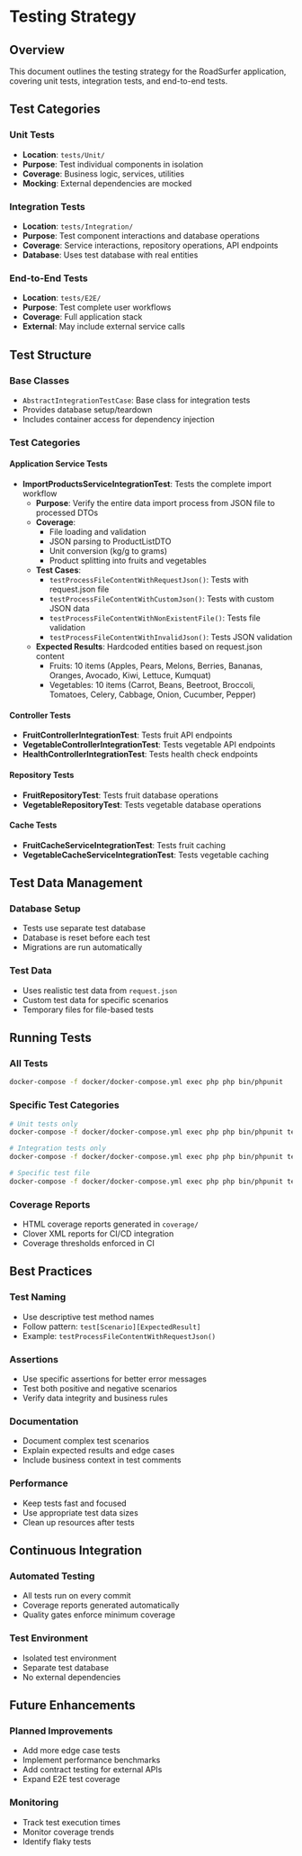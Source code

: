 # Testing Strategy

## Overview

This document outlines the testing strategy for the RoadSurfer application, covering unit tests, integration tests, and end-to-end tests.

## Test Categories

### Unit Tests
- **Location**: `tests/Unit/`
- **Purpose**: Test individual components in isolation
- **Coverage**: Business logic, services, utilities
- **Mocking**: External dependencies are mocked

### Integration Tests
- **Location**: `tests/Integration/`
- **Purpose**: Test component interactions and database operations
- **Coverage**: Service interactions, repository operations, API endpoints
- **Database**: Uses test database with real entities

### End-to-End Tests
- **Location**: `tests/E2E/`
- **Purpose**: Test complete user workflows
- **Coverage**: Full application stack
- **External**: May include external service calls

## Test Structure

### Base Classes
- `AbstractIntegrationTestCase`: Base class for integration tests
- Provides database setup/teardown
- Includes container access for dependency injection

### Test Categories

#### Application Service Tests
- **ImportProductsServiceIntegrationTest**: Tests the complete import workflow
  - **Purpose**: Verify the entire data import process from JSON file to processed DTOs
  - **Coverage**: 
    - File loading and validation
    - JSON parsing to ProductListDTO
    - Unit conversion (kg/g to grams)
    - Product splitting into fruits and vegetables
  - **Test Cases**:
    - `testProcessFileContentWithRequestJson()`: Tests with request.json file
    - `testProcessFileContentWithCustomJson()`: Tests with custom JSON data
    - `testProcessFileContentWithNonExistentFile()`: Tests file validation
    - `testProcessFileContentWithInvalidJson()`: Tests JSON validation
  - **Expected Results**: Hardcoded entities based on request.json content
    - Fruits: 10 items (Apples, Pears, Melons, Berries, Bananas, Oranges, Avocado, Kiwi, Lettuce, Kumquat)
    - Vegetables: 10 items (Carrot, Beans, Beetroot, Broccoli, Tomatoes, Celery, Cabbage, Onion, Cucumber, Pepper)

#### Controller Tests
- **FruitControllerIntegrationTest**: Tests fruit API endpoints
- **VegetableControllerIntegrationTest**: Tests vegetable API endpoints
- **HealthControllerIntegrationTest**: Tests health check endpoints

#### Repository Tests
- **FruitRepositoryTest**: Tests fruit database operations
- **VegetableRepositoryTest**: Tests vegetable database operations

#### Cache Tests
- **FruitCacheServiceIntegrationTest**: Tests fruit caching
- **VegetableCacheServiceIntegrationTest**: Tests vegetable caching

## Test Data Management

### Database Setup
- Tests use separate test database
- Database is reset before each test
- Migrations are run automatically

### Test Data
- Uses realistic test data from `request.json`
- Custom test data for specific scenarios
- Temporary files for file-based tests

## Running Tests

### All Tests
```bash
docker-compose -f docker/docker-compose.yml exec php php bin/phpunit
```

### Specific Test Categories
```bash
# Unit tests only
docker-compose -f docker/docker-compose.yml exec php php bin/phpunit tests/Unit/

# Integration tests only
docker-compose -f docker/docker-compose.yml exec php php bin/phpunit tests/Integration/

# Specific test file
docker-compose -f docker/docker-compose.yml exec php php bin/phpunit tests/Integration/Application/Service/ImportProductsServiceIntegrationTest.php
```

### Coverage Reports
- HTML coverage reports generated in `coverage/`
- Clover XML reports for CI/CD integration
- Coverage thresholds enforced in CI

## Best Practices

### Test Naming
- Use descriptive test method names
- Follow pattern: `test[Scenario][ExpectedResult]`
- Example: `testProcessFileContentWithRequestJson()`

### Assertions
- Use specific assertions for better error messages
- Test both positive and negative scenarios
- Verify data integrity and business rules

### Documentation
- Document complex test scenarios
- Explain expected results and edge cases
- Include business context in test comments

### Performance
- Keep tests fast and focused
- Use appropriate test data sizes
- Clean up resources after tests

## Continuous Integration

### Automated Testing
- All tests run on every commit
- Coverage reports generated automatically
- Quality gates enforce minimum coverage

### Test Environment
- Isolated test environment
- Separate test database
- No external dependencies

## Future Enhancements

### Planned Improvements
- Add more edge case tests
- Implement performance benchmarks
- Add contract testing for external APIs
- Expand E2E test coverage

### Monitoring
- Track test execution times
- Monitor coverage trends
- Identify flaky tests